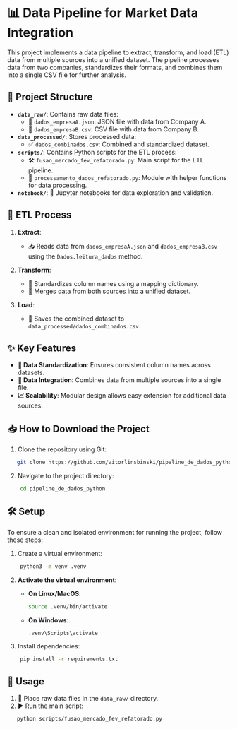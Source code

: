 # 📊 Data Pipeline for Market Data Integration

This project implements a data pipeline to extract, transform, and load (ETL) data from multiple sources into a unified dataset. The pipeline processes data from two companies, standardizes their formats, and combines them into a single CSV file for further analysis.

## 📁 Project Structure

- **`data_raw/`**: Contains raw data files:
  - 📄 `dados_empresaA.json`: JSON file with data from Company A.
  - 📄 `dados_empresaB.csv`: CSV file with data from Company B.
- **`data_processed/`**: Stores processed data:
  - ✅ `dados_combinados.csv`: Combined and standardized dataset.
- **`scripts/`**: Contains Python scripts for the ETL process:
  - 🛠️ `fusao_mercado_fev_refatorado.py`: Main script for the ETL pipeline.
  - 🧩 `processamento_dados_refatorado.py`: Module with helper functions for data processing.
- **`notebook/`**: 📓 Jupyter notebooks for data exploration and validation.

## 🔄 ETL Process

1. **Extract**:
   - 📥 Reads data from `dados_empresaA.json` and `dados_empresaB.csv` using the `Dados.leitura_dados` method.

2. **Transform**:
   - 🔧 Standardizes column names using a mapping dictionary.
   - 🔗 Merges data from both sources into a unified dataset.

3. **Load**:
   - 💾 Saves the combined dataset to `data_processed/dados_combinados.csv`.

## ✨ Key Features

- **📝 Data Standardization**: Ensures consistent column names across datasets.
- **🔗 Data Integration**: Combines data from multiple sources into a single file.
- **📈 Scalability**: Modular design allows easy extension for additional data sources.

## 📥 How to Download the Project

1. Clone the repository using Git:
```bash
   git clone https://github.com/vitorlinsbinski/pipeline_de_dados_python.git
```

2. Navigate to the project directory:
```bash
    cd pipeline_de_dados_python
```

## 🛠️ Setup
To ensure a clean and isolated environment for running the project, follow these steps:

1. Create a virtual environment:
```bash
    python3 -m venv .venv
```

2. **Activate the virtual environment**:

   - **On Linux/MacOS**:
     ```bash
     source .venv/bin/activate
     ```

   - **On Windows**:
     ```bash
     .venv\Scripts\activate
     ```

3. Install dependencies:
```bash
    pip install -r requirements.txt
```

## 🚀 Usage

1. 📂 Place raw data files in the `data_raw/` directory.
2. ▶️ Run the main script:
```bash
   python scripts/fusao_mercado_fev_refatorado.py
```
